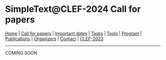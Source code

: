# SimpleText@CLEF-2024 Call for papers

[Home](./) | [Call for papers](./CFP) | [Important dates](./dates) | [Tasks](./tasks)  | [Tools](./tools) | 
[Program](./program) | [Publications](./publications) | [Organizers](./organizers) | [Contact](.en/contact) | [CLEF-2023](https://simpletext-project.com/2023/clef/)

---

COMING SOON
